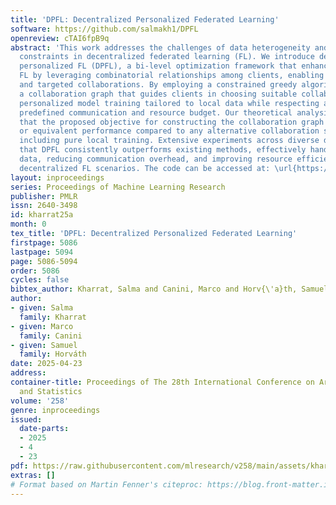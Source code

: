 ```yaml
---
title: 'DPFL: Decentralized Personalized Federated Learning'
software: https://github.com/salmakh1/DPFL
openreview: cTAI6fpB9q
abstract: 'This work addresses the challenges of data heterogeneity and communication
  constraints in decentralized federated learning (FL). We introduce decentralized
  personalized FL (DPFL), a bi-level optimization framework that enhances personalized
  FL by leveraging combinatorial relationships among clients, enabling fine-grained
  and targeted collaborations. By employing a constrained greedy algorithm, DPFL constructs
  a collaboration graph that guides clients in choosing suitable collaborators, enabling
  personalized model training tailored to local data while respecting a fixed and
  predefined communication and resource budget. Our theoretical analysis demonstrates
  that the proposed objective for constructing the collaboration graph yields superior
  or equivalent performance compared to any alternative collaboration structures,
  including pure local training. Extensive experiments across diverse datasets show
  that DPFL consistently outperforms existing methods, effectively handling non-IID
  data, reducing communication overhead, and improving resource efficiency in real-world
  decentralized FL scenarios. The code can be accessed at: \url{https://github.com/salmakh1/DPFL.}'
layout: inproceedings
series: Proceedings of Machine Learning Research
publisher: PMLR
issn: 2640-3498
id: kharrat25a
month: 0
tex_title: 'DPFL: Decentralized Personalized Federated Learning'
firstpage: 5086
lastpage: 5094
page: 5086-5094
order: 5086
cycles: false
bibtex_author: Kharrat, Salma and Canini, Marco and Horv{\'a}th, Samuel
author:
- given: Salma
  family: Kharrat
- given: Marco
  family: Canini
- given: Samuel
  family: Horváth
date: 2025-04-23
address:
container-title: Proceedings of The 28th International Conference on Artificial Intelligence
  and Statistics
volume: '258'
genre: inproceedings
issued:
  date-parts:
  - 2025
  - 4
  - 23
pdf: https://raw.githubusercontent.com/mlresearch/v258/main/assets/kharrat25a/kharrat25a.pdf
extras: []
# Format based on Martin Fenner's citeproc: https://blog.front-matter.io/posts/citeproc-yaml-for-bibliographies/
---
```

